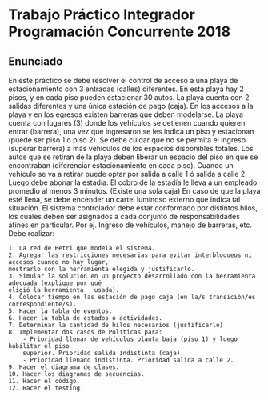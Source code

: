 # Trabajo Práctico Integrador Programación Concurrente 2018
## Enunciado

En este práctico se debe resolver el control de acceso a una playa de estacionamiento con 3 entradas
(calles) diferentes. En esta playa hay 2 pisos, y en cada piso pueden estacionar 30 autos. La playa
cuenta con 2 salidas diferentes y una única estación de pago (caja). En los accesos a la playa y en
los egresos existen barreras que deben modelarse.
La playa cuenta con lugares (3) donde los vehículos se detienen cuando quieren entrar (barrera), una
vez que ingresaron se les indica un piso y estacionan (puede ser piso 1 o piso 2). Se debe cuidar que
no se permita el ingreso (superar barrera) a más vehículos de los espacios disponibles totales.
Los autos que se retiran de la playa deben liberar un espacio del piso en que se encontraban
(diferenciar estacionamiento en cada piso). Cuando un vehículo se va a retirar puede optar por
salida a calle 1 ó salida a calle 2.
Luego debe abonar la estadía. El cobro de la estadía le lleva a un empleado promedio al menos 3
minutos. (Existe una sola caja)
En caso de que la playa esté llena, se debe encender un cartel luminoso externo que indica tal
situación.
El sistema controlador debe estar conformado por distintos hilos, los cuales deben ser asignados a
cada conjunto de responsabilidades afines en particular. Por ej. Ingreso de vehículos, manejo de
barreras, etc.
Debe realizar:

	1. La red de Petri que modela el sistema.
	2. Agregar las restricciones necesarias para evitar interbloqueos ni accesos cuando no hay lugar,
	mostrarlo con la herramienta elegida y justificarlo.
	3. Simular la solución en un proyecto desarrollado con la herramienta adecuada (explique por qué
	eligió la herramienta 	usada).
	4. Colocar tiempo en las estación de pago caja (en la/s transición/es correspondiente/s).
	5. Hacer la tabla de eventos.
	6. Hacer la tabla de estados o actividades.
	7. Determinar la cantidad de hilos necesarios (justificarlo)
	8. Implementar dos casos de Políticas para:
		- Prioridad llenar de vehículos planta baja (piso 1) y luego habilitar el piso
		superior. Prioridad salida indistinta (caja).
		- Prioridad llenado indistinta. Prioridad salida a calle 2.
	9. Hacer el diagrama de clases.
	10. Hacer los diagramas de secuencias.
	11. Hacer el código.
	12. Hacer el testing.
